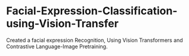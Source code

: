 # Facial-Expression-Classification-using-Vision-Transfer
Created a facial expression Recognition,  Using Vision Transformers and Contrastive Language-Image Pretraining.
